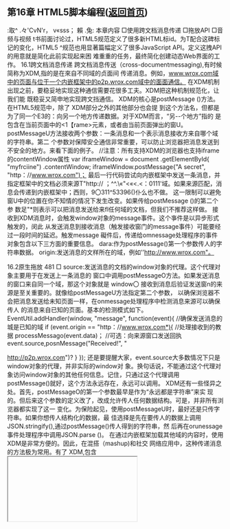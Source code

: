 ##  第16章 HTML5脚本编程([返回首页](https://github.com/qianjilou/javascript3))
:取^
.々'CvN'r，
v«sss；
賴
.兔:
本章内容
□使用跨文档消息传递 □拖放API
□音频与视频
t书前面讨论过，HTML5规范定义了很多新HTML标id。为T配合这碑标记的变化，HTML5 ^规范也用显著篇幅定义了很多JavaScript API。定义这拽API的用意就是简化此前实现起来困 难重重的任务，最终简化创建动态Web界面的工作。
16.1跨文档消息传递
跨文档消息传送（cross-documentmessaging),有时候简称为XDM,指的是在來自不同域的贞面间 传递消息。例如，www.wrox.com域中的页面与位于一个内嵌框架中的p2p.wrox.com域中的面面通信。 在XDM机制出现之前，要稳妥地实现这种通信需要花很多工夫。XDM把这种机制规范化，让我们能
既稳妥又简申地实现跨文挡通信。
XDM的核心是postMessage ()方法。在HTML5规范中，除了 XDM部分之外的其他部分也会提 到这个方法名，但都是为了同一个E3的：向另一个地方传递数据。对于XDM而言，“另--个地方”指的 是包含在当前页面中的<1【rame>元素，或者由当前页面弹出的窗U。
postMessageU方法接收两个参数：一条消息和一个表示消息接收方来自哪个域的字符串。第二 个参数对保障安仝通信非常重要，可以防止浏览器把消息发送到不安全的地方。来看下面的例子。
//注意：所有支持XDM的浏览器也支持iframe的contentWindow属性
var iframeWindow = document .getElementById{ "myfrciine") .contentWindow;
iframeWindow.postMessage{"A secret", "http：//www.wrox.com")；
最后一行代码尝试向内嵌框架中发送一条消息，并指定框架中的文档必须来源T"http:// ；^^.\«"<«<.<：0111'域。如果来源匹配，消息会传递到内嵌框架中；西则，9〇311^53396()仆么也不做。 这一限制可以避免窗U中的位置在你不知情的情况下发生改变。如果传给postMessage ()的第二个参 数足"*则表示可以把消息发送给来fl任何域的文档，但我们不推荐这样做。
接收到XDM消息时，会触发window对象的message事件。这个亊件是以异步形式触发的，闵此 从发送消息到接收消息（触发接收窗门的message事件）可能要经过一段时间的延迟。触发message 礙件后，传递给omnessage处理程序的事件对象包含以下三方面的重要信息。
dara:作为postMessage()第一个参数传人的字符串数据。
origin:发送消息的文样所在的域，例如'’http://www.wrox.com"。

16.2原生拖放 481
□ source:发送消息的文档的window对象的代理。这个代理对象主要用于在发送上一条消息的 窗口中调用postMessageO方法。如果发送消息的窗口来自同一个域，那这个对象就是 window〇
接收到消息后验证发送窗n的来源是至关重要的。就像给postMessageU方法指定第二个参数， 以确保浏览器不会把消息发送给未知页面一样，在onmessage处理程序中检测消息来源可以确保传人 的消息来自已知的页面。基本的检测模式如下。
EventUtil.addHandler(window, "message", function(event){
//确保发送消息的城是已知的域
if (event.origin == "http：//www.wrox.com*){
//处理接收到的教据 processMessago(event.data)；
//可选：向来源窗口发送回执
event.source,posnMessage("Received!", "

http://p2p.wrox.com")?
}
});
还是要提醒大家，event.source大多数情况下只是window对象的代理，并非实际的window对 象。换句话说，不能通过这个代理对象访问window对象的其他任何信息。记住，只通过这个代理调用 postMessage()就好，这个方法永远存在，永远可以调用。
XDM还有一些怪异之处。首先，postMessageO的第一个参数最早是作为“永远都是字符串”来实 现的。但后来这个参数的定义改了，改成允许传人任何数据结构。可是，并非所有浏览器都实现了这一 变化。为保险起见，使用postMessageU时，最好还是只传字符串。如果你想传人结构化的数据，最 佳选择是先在要传人的数据上调用JSON.stringify(),通过postMessage()传人得到的字符串，然 后再在orunessage事件处理程序中调用JSON.parse ()。
在通过内嵌框架加载其他域的内容时，使用XDM是非常方便的。因此，在混搭（mashup)和社交 网络应用中，这种传递消息的方法极为常用。有了 XDM,包含<iframe>的页面可以确保自身不受恶意 内容的侵扰，因为它只通过XDM与嵌人的框架通信。而XDM也可以在来自相同域的页面间使用。
支持 XDM 的浏览器有丨E8+、Firefox3.5+、Safari 4+、Opera、Chrome、iOS 版 Safari 及 Android 版 WebKit。XDM已经作为一个规范独立出来，现在它的名字叫Web Messaging,官方页面是 ht^)：//dev.w3.oiig/htmI5/postnisg/0
16.2原生拖放
最早在网页中引人JavaScript拖放功能的是丨E4。当时，网页中只有两种对象可以拖放：图像和某 些文本。拖动图像时，把鼠标放在图像上，按住鼠标不放就可以拖动它。拖动文本时，要先选中文本， 然后可以像拖动图像--样拖动被选中的文本。在IE4中，唯一有效的放置目标是文本框。到了 IE5,拖 放功能得到扩展，添加了新的事件，而且几乎网页中的任何元素都可以作为放置H标。1E5.5更进一步， 让网页中的任何元素都可以拖放。（丨E6同样也支持这些功能。）HTML5以IE的实例为基础制定拖放 规范。Firefox3.5、88丨^3+和（：111〇11«也根据10'1^5规范实现广原生拖放功能。
说到拖放，最有意思的恐怕就是能够在框架间、窗口间，甚至在应用间拖放网页元素了。浏览器对 拖放的支持为实现这些功能提供了便利。

482 第16幸HTML5脚本编程
16.2.1拖放事件
通过拖放事件，可以控制拖放相关的各个方面。其中最关键的地方在于确定哪里发生了拖放事件， 有些事件是在被拖动的元索上触发的，而冇些事件是在放置目标上触发的。拖动某元素时，将依次触发 下列亊件：
dragstart
drag
dragend
按下鼠标键并开始移动鼠标时，会在被拖放的元素h触发dragstart事件。此时光标变成“不能放” 符号（阒环中有一条反斜线），表示不能把元素放到自己上面。拖动开始时，可以通过ondragstart 事件处理程序来运行JavaScript代码。
触发dragstart事件后，随即会触发dr3g事件，而且在元素被拖动期间会持续触发该事件。这 个事件与mousemove事件相似，在鼠标移动过程中，mousemove事件也会持续发生。当拖动停止时（无 论是把元素放到了有效的放置目标，还是放到了无效的放置目标上），会触发dragend事件。
上述三个事件的H标都是被拖动的元索。默认情况下，浏览器不会在拖动期间改变被拖动元素的外 观，但你可以自己修改。不过，大多数浏览器会为正被拖动的元素创建一个半透明的副本，这个副本始 终跟随者光标移动。
当某个元素被拖动到一个有效的放置目标上时，下列事件会依次发生：
dragenter
dragover
dragleave 或 drop
只要有元素被拖动到放置目标上，就会触发dragenter事件（类似于mouseover事件)。紧随其 后的是dmgover事件，而且在被拖动的元素还在放置口标的范围内移动时，就会持续触发该事件。如 果兀素被拖出了放置H标，dragover事件不再发生，但会触发dragleave事件（类似于mouseout 事件)。如果元素被放到了放置目标中，则会触发drop事件而不是dragleave亊件。上述三个事件的 目标都是作为放置目标的元素。
16.2.2自定义放置目标
在拖动元素经过某些无效放置目标时，可以看到一种特殊的光标（圆环中有一条反斜线），表示不 能放置。虽然所有元索都支持放置目标事件，但这些元素默认是不允许放置的。如果拖动元素经过不允 许放罝的元素，无论用户如何操作，都不会发生drop事件。不过，你可以把任何元素变成有效的放置 B标.方法是重写dragenter和dragover事件的默认行为。例如，假设有•-个仍为1'droptarget11 的<div>元素，可以用如下代码将它变成一个放置目标。
var droptarget = document.getElementByld("droptarget")；
EventUtil.addJiandler(droptarget, "dragover", function(event){
EventUtil.proventDefault(event)；
}»;
EventUtil.addHandler(droptarget, "dragenter", function(evcnL){
EventUtil.preventDefault(event);
}>； *

16.2原生拖放 483
以上代码执行后，你就会发现当拖动聍元素移动到放置目标上时，光标变成了允许放置的符号。当 然，释放鼠标也会触发drop事件。
在Firefox 3.5+中，放置事件的默认行为是打开被放到放置目标上的URL。换句话说，如果是把图 像拖放到放置目标上，页面就会转向图像文件；而如果是把文本拖放到放置目标上，则会导致无效URL 错误。因此，为了让Firefox支持正常的拖放，还要取消drop事件的默认行为，阻止它打开URL:
EventUtil.addHandler(droptarget, "drop", function(event){
EventUtil.preventDefault(event);
))；
dataTransf er 对象
只有简单的拖放而没有数据变化是没有什么用的。为了在拖放操作时实现数据交换，m 5引人了 dataTransfer对象，它是事件对象的一个属性，用于从被拖动元素向放置目标传递字符串格式的数据。 因为它是事件对象的属性，所以只能在拖放事件的事件处理程序中访问dataTransfer对象。在事件 处理程序中，可以使用这个对象的属性和方法来完善拖放功能。目前，HTML5规范草案也收人了 dataTransfer 对象0
dataTransfer对象有两个主要方法：getData()和setData()。不难想象，getDataU可以取 得由setDataU保存的值〇 setData()方法的第一个参数，也是getDataO方法唯一的一个参数，是 —个字符串，表示保存的数据类型，取值为-text•或"URL%如下所示：
"设t和接收文本数据
event.dataTransfer.setData{"text", "some text*); ?var text = event.dataTransfer.getData("text*);
//设置和接收URL
event.dataTransfer.setData(*URL", "

http://www.wrox.com/*)； var url = event .dataTransfer .getData( •CJRL")；
IE只定义了 ■ text"和■ URL •两种有效的数据类型，而HTML5则对此加以扩展,允许指定各种MIME 类型。考虑到向后兼容，HTML5也支持-text•和-URL*,但这两种类型会被映射为-text/plain"和 "text/uri-lisfo
实际上，dataTransfer对象可以为每种MIME类型都保存一个值。换句话说，同时在这个对象 中保存一段文本和一个URL不会有任何问题。不过，保存在dataTransfer对象中的数据只能在drop 事件处理程序中读取。如果在ondrop处理程序中没有读到数据，那就是dataTransfer对象已经被
销毁，数据也丢失了。
在拖动文本框中的文本时，浏览器会调用setDataG方法，将拖动的文本以-text•格式保存在 dataTransfer对象中。类似地，在拖放链接或阁像时，会调用setData()方法并保存URL。然后， 在这些元素被拖放到放置目标时，就可以通过getData ()读到这些数据。当然，作为开发人员，你也 可以在dragstart事件处理程序中调用setDataO,手工保存自己要传输的数据，以便将来使用。
将数据保存为文本和保存为URL是有I?(别的。如果将数据保存为文本格式，那么数据不会得到任 何特殊处理。而如果将数据保存为URL,浏览器会将其当成网页中的链接。换句话说，如果你把它放置 到另一个浏览器窗U中，浏览器就会打开该URL。
Firefox在其第5个版本之前不能正确地将-url”和"text•映射为-text/uri-list"和 •text/plain-。但是却能把"Text”（T大写）映射为_text/plain■。为了更好地在跨浏览器的情况

484 第16章HTML5脚本编程
下从dataTransfer对象取得数据，最好在取得URL数据时检测两个值，而在取得文本数据时使用
"Text"〇
var dataTransfer = event.dataTransfer；
//读取URL
var url = dataTransfer.getData("url") I IdataTransfer.getData{"text/uri-list")；
//读取文本
var text = dataTransfer.getData("Text");
DataTransferExampleQl.htm
注意，一定要把短数据类型放在前面，因为IE 10及之前的版本仍然不支持扩展的MIME类型名， 而它们在遇到无法识别的数据类时，会抛出错误。
dropEffeet 与 effectAllowed
利用dataTransfer对象，可不光是能够传输数据，还能通过它来确定被拖动的元素以及作为放 置目标的元素能够接收什么操作。为此，需要访问dataTransfer对象的两个属性：dropEffect和 effectAlXowed〇
其中，通过dropEffect属性可以知道被拖动的元素能够执行哪种放置行为。这个属性有下列4 个可能的值。
不能把拖动的元素放在这里。这是除文本框之外所有元素的默认值。
"move”：应该把拖动的元素移动到放置目标。
‘icopy":应该把拖动的元素复制到放置目标。
表示放置目标会打开拖动的元素（但拖动的元素必须是一个链接，有URL)。
在把元素拖动到放置目标上时，以上每一个值都会导致光标显示为不同的符号。然而，要怎样实现 光标所指示的动作完全取决于你。换句话说，如果你不介人，没有什么会自动地移动、复制，也不会打 开链接。总之，浏览器只能帮你改变光标的样式，而其他的都要靠你自己来实现。要使用dropEffect 属性，必须在ondragenter事件处理程序中针对放置H标来设置它〇
dropEffect属性只有搭配effectAllowed属性才有用。effectAllowed属性表不允许拖动元 素的哪种dropEf feet, effectAllowed属性可能的值如下。
■uninitialized**:没有给被拖动的兀素设置任何放置行为。
”n〇ne«:被拖动的元素不能有任何行为。
口”copy":只允许值为"copy-W dropEffect。
"link”：只允许值为 **1;11^;_的 dropEffect。
"move":只允许值为"move"的 dropEffect。
口 "copyLirxk":允许值为"。。奴”和” link1•的 dropEffect。
口 _copyMove":允许值为的 dropEffect。
Ml_inkMove’：允许值为"link’和_raove"的 dropEffect:。
"all 允许任意 dropEffect。
必须在ondragstart事件处理程序中设置effectAllowed属性。

16.2原生拖放	485
假设你想允许用户把文本框中的文木拖放到一个<div>元素中。首先，必须将dropEffect和 effectAllowed设S为"move"。但是，由T<div>元素的放置事件的默认行为是什么也不做，所以文 本不可能自动移动。重写这个默认行为，就能从文本框中移走文本。然后你就可以自己编写代码将文本 插人到<<3^>中，这样整个拖放操作就完成j*。如果你将dropSffect和effectAllowed的值设置为 «copy",那就不会ft动移走文本框中的文本。
Firefox5及之前的版本在处理effectAllowed属性时有一个问题，即如果你在 代码中设置了这个属性的值，那不一定会触发drop事件。
16.2.5可拖动
默认情况下，图像、链接和文本是可以拖动的，也就是说，不用额外编写代码，用户就可以拖动它 们。文本只有在被选中的情况下•能拖动，而图像和链接在任何时候都可以拖动。
让其他元素可以拖动也是可能的。HTML5为所有HTML元素规定了一个draggable属性，表 示元素是否可以拖动。图像和链接的draggable属性自动被设置成了 true,而其他元索这个域性 的默认值都是false。要想让其他元素可拖动，或者让图像或链接不能拖动，都可以设置这个属性。 例如：
<!--让这个图像不可以拖动-->
<img src="smile.gif" draggable="false" ait=*Smiley face**>
<!--让这个元素可以拖动-->
<div draggable=*'crue">.. .</div>
支持 draggable 屁性的浏览器有 IE 10+、Firefox 4+、Safari 5+和 Chrome。Opera 11.5 及之前的版 本都不支持HTML5的拖放功能。另外，为了让Firefox支持可拖动属性，还必须添加一个ondragstart: 事件处理程序，并在dataTransfer对象中保存一些信息。
在IE9及更早版本中，通过mousedown事件处理程序调用dragDropU能够让 任何元素可拖动。而在Safari 4及之前版本中，必须额外给相应元素设置CSS样式
-khtml-user-drag： element〇
16.2.6其他成员
HTML5规范规定dataTransf er对象还应该包含下列方法和属性。
addElement (eieinent):为拖动操作添加一个元素。添加这个元素只影响数据（即增加作为拖 动源而响应问调的对象）,不会影响拖动操作时页面元素的外观。在写作本书时，只有Firefox 3.5+ 实现了这个方法。
clearDatW format):淸除以特定格式保存的数据。实现这个方法的浏览器有IE、Firef〇ra3.5+、 Chrome 和 Safari 4+。
setDragImage(eiemejjt, x, y>:指定一幅图像，当拖动发生时，显示在光标下方。这个方

486 第16章 HTML5脚本编程	
法接收的三个参数分別是要显示的HTML元索和光标在阁像中的x、jp坐标。其中，HTML元素 可以是一幅阁像，也可以是其他元素。是图像则显示阁像，是其他元索则显示渲染后的元素。 实现这个方法的浏览器有Hrefox 3.5+、Safari 4+和Chrome。
□ types:当前保存的数据类型。这是一个类似数组的集合，以_text”这样的字符串形式保存着 数据类型。实现这个属性的浏览器有IE10+、Firefox3.5+和Chrome。
16.3媒体元素
随着音频和视频在Web上的迅速流行，大多数提供富媒体内容的站点为了保证跨浏览器兼容性， 不得不选择使用Flash。HTML5新增7两个与媒体相关的标签，让开发人员不必依赖任何插件就能在网 页中嵌人跨浏览器的音频和视频内容。这两个标签就是<311(^〇>和0^360>。
这两个标签除了能U；开发人员方便地嵌人媒体文件之外，都提供了用于实现常用功能的JavaScript API,允许为媒体创建自定义的控件。这两个元素的用法如下。
!--嵌入视酱—>
<video src="conference.mpg" id=(,myVideo0>Video player not available.</video>
<!—嵌入音頻—>
<audic src="song.mp3* id="myAudio">Audio player not available.</audio>
使用这两个元素时，至少要在标签中包含SI：C属性，指向要加载的媒体文件。还可以设S width 和height属性以指定视频播放器的大小，而为poster属性指定图像的UR1可以在加载视频内容期间 显示一幅图像。另外，如果标签中有controls属性，则意味着浏览器应该显示UI控件，以便用户直 接操作媒体。位于开始和结束标签之间的任何内容都将作为后备内容，在浏览器不支持这两个媒体元素 的情况下显示。
因为并非所有浏览器都支持所有媒体格式，所以可以指定多个不同的媒体来源。为此，不用在标签 中指定src属性，而是要像卜面这样使用一或多个<s〇UrCe>元素。
!—嵌入视傾—>
<video id= wmyVideo•>
<source src="conference.wetMn" types■video/webm; codecs*'vp8, vorbis'">
<sourcc src="conference.ogv" type-"video/ogg; codecs= rtheora, vorbis'">
<source src="conference.mpg*>
Video player not available.
</video>
<!—在入音頻-->
<audio id=*ntyAudio">
<sourcc src=*song.ogg" typc=•audio/ogg">
<source src«"song.mp3 * type="audio/mpeg">
Audio player not available.
</audio>
关于视频和音频编解码器的内容超出了本书讨论的范围。作者在此只想告诉大家，不同的浏览器支 持不同的编解码器，w此一般来说指定多种格式的媒体来源是必需的。支持这两个媒体元素的浏览器有 IE9+、Firefox 3.5+、Safari 4+、Opera 10.5+、Chrome、iOS 版 Safari 和 Android版 WebKit。

16.3媒体元素 487
16.3.1属性
<vide〇>W<audi〇>元素都提供了完善的JavaScript接门。下表列出了这两个元素共有的属性，通 过这些属性可以知道媒体的当前状态。
其中很多属性也可以直接在<audi〇：^<vide〇>元素中设置。

488 第16章HTML5脚本编程
16.3.2事件
除了大M屈性之外，这两个媒体元索还可以触发很多事件。这些事件监控着不同的M性的变化，这 些变化可能是媒体播放的结果，也可能是用户操作播放器的结果。下表列出了媒体元素相关的事件。
这些事件之所以如此具体，就是为了让开发人员只使用少景HTML和;JavaScript (与创建Flash影 片相比）即可编写出自定义的音频A视频播放器。
16.3.3自定义媒体播放器
使用<audio>^<video>元素的play (>和pause ()方法，可■以手X控制媒体文件的播放。组合使 用属性、事件和这两个方法，很容易创建一个定义的媒体播放器，如K面的例子所示。

16.3媒体元素	489
<div class=*mediaplayer,'>
<div class="video">
<video id="player" src="movie.mov" poster?mymovie.jpg" width="300" height="200">
Video player not available.
</video>
</div>
<div class=*controls">
<input type=*button" vaLue="Play" id=*video~btn">
<span idss"curcime">0</span>/<span id= "duration">0</span> </div>
</div>
VideoPlayerExampleOl .htfn
以上基本的HTML再加上一些JavaScript就可以变成一个简单的视频播放器。以下就是JavaScript 代码。
//取得元索的引用
var player = document.getElementById("player"), btn = docmnent.getElementById{"video-btn"), curtime = document.getElementById("curtime")/ duration = document.getElementById("duration*)；
//更新播放时间
duration.innerHTML = player.duration;
//为按钮添加事件处理程序
EventUtil.addHandler(btn, "click", function(event){ if (player.paused){ player.play(J； btn.value = "Pause*;
} else {
player.pause()； btn.value = "Play"j
}
});
//定时更新当前时间 setlnterval< function{){
curtime.innerHTML = player.currentTime； 250);
VideoPlayerExampleOh him
以上JavaScript代码给按钮添加了一个事件处理程序，单击它能让视频在暂停时播放，在播放时暂 停。通过<vide〇>元素的load事件处理程序，设置了加载完视频后显示播放时间。最后，设置了一个 计时器，以更新当前显示的时间。你可以进一步扩展这个视频播放器，监听更多事件，利用更多属性。 而同样的代码也可以用于<aUdio>元素，以创建自定义的音频播放器。
16.3.4检测编解码器的支持情况
如前所述，并非所有浏览器都支持<vide〇：^<audi〇>.的所有编解码器，而这基本上就意味着你必 须提供多个媒体来源。不过，也有一个JavaScript API能够检测浏览器是否支持某种格式和编解码器。

490 第16章HTML5脚本编程
这两个媒体元索都宥一个canPlayTypeO方法，该方法接收一种格式/编解码器字符审，返冋 "probably"、"maybe"或""（空字符串）。空字符串是假值，W此可以像下面这样在if语句中使用 canPlayiype():
if (audio.canPlayType{"auaio/mpeg")){
//进一步处理
>
[fifwprot>ablyn和"maybe"都楚真值，因此在if语句的条件测试中〇]*以转换成true。
如果给canPlayTypeO传人r一种MIME类则返回值很可能是"maybe"或空字符串。这是W 为媒体文件本身只不过是荇频或视频的一个容器，而真|卜:决定文件能否播放的还是编码的格式。在同时 传人MIME类玴和编解码器的情况下，可能性就会增加，返W的字符串会变成"probably"。下面来看 几个例子。
var audio = document.getElementByldt"audio-player")；
//很可能"maybe"
if (audio.canPlayType{"audio/mpeg")){
//进一步处理
}
// 可能是 * probably __
if (audio.canPlayType{"audio/ogg? codecs-\-vorbisX""))<
//进一步处理
}
注怠，编解码器必须用引号引起来才行。下表列出了已知的已得到支持的音频格式和编解码器。
当然，也可以使用canPlaylYpeO来检测视频格式。F表列出了已知的已得到支持的音频格式和 编解码器。
16.3.5 Audio 类型
<audi〇>元素还有一个原生的JavaScript构造函数Audio,可以在任何时候播放荇频。从同为DOM 元紊的角度肴，Audio与Image很相似，但Audio不用像Image那样必须插人到文档中。只要创建一

16.4历史状态管理 491
个新实例，并传人音频源文件即可。
var audio = new Audio ("sound.r\p3");
EventUtil.addHandler(audio, "canplaythrough", function(event){ audio.play();
)i;
创建新的Audio实例即可开始F载指定的文件。下载完成后，调用play (>就可以播放音频。
在iOS中，调用playu时会弹出一个对话框，得到用户的许可后才能播放声音。如果想在一段音 频播放后再播放另一段咅频，必须在onfinish亊件处理程序中调用play (>方法。
16.4历史状态管理
历史状态管理是现代Web应用开发中的一个难点。在现代Web应用中，用户的每次操作不一定会 打开--•个全新的页面，W此“后退”和“前进”按钮也就失去了作用，导致用户很难在不同状态间切换。 要解决这个问题，首选使用hashchange事件（第13章曾讨论过)。HTML5通过更新history对象为 管理历史状态提供了方便。
通过hashchange事件，可以知道URL的参数什么时候发生丫变化，即什么时候该有所反应。而 通过状态管理AP丨，能够在不加载新页面的情况下改变浏览器的URL。为此，箝要使用 histcry .pushState (>方法，该方法可以接收三个参数：状态对象、新状态的标题和可选的相对URL。 例如：
history.pushState({name："Nicholas">, "Nicholas' page", "nicholas.html");
执行pushStateO方法后，新的状态信息就会被加人历史状态栈，而浏览器地址栏也会变成新的 相对URI^但是，浏览器并不会真的向服务器发送请求，即使状态改变之后査询location.href也会 返冋与地址栏中相同的地址。另外，第二个参数目前还没有浏览器实现，因此完全可以只传人一个空字 符串，或者一个短标题也可以。而第-个参数则应该尽可能提供初始化页面状态所需的各种信息。
因为pushStateO会创建新的历史状态，所以你会发现“后退”按钮也能使用了。按下“后退” 按钮，会触发window对象的popstate事件p。popstate事件的來件对象有一个state M性，这个 属性就包含着当初以第一个参数传递给pushStateU的状态对象。
EventUtil.addHandler(window, "popstate"# function(event){ var state = event.state； if (state) {	//第一个页面加栽时state为空
processState(state)；
}
>)；
得到这个状态对象后，必须把页而甩罝为状态对象屮的数据表示的状态（因为浏览器不会自动为你 做这拽)。记住，浏览器加载的第一个页面没有状态，因此单击“后退"按钮返回浏览器加载的第一个 页面时，event .state 值为 null。
要更新当前状态，n丨以调用repiaceState(>,传人的参数ijpushstate()的前两个参数相同。 调用这个方法不会在历史状态栈中创建新状态，只会重写3前状态。
①popstate事件发生后，亊件对象中的状态对象（event.state)是当前状态。

492 第16章HTML5脚本编程
history.replaceState({name：*Greg"), "Greg's page-);
支持HTML5历史状态管理的浏览器有Firefox 4+、Safari 5+、Opera 11.5+和Chrome。在Safari和 Chrome中，传递给pushState()或replacestate()的状态对象中不能包含DOM兀素。而Firefox 支持在状态对象中包含DOM元素。Opera还支持一个history.state属性，它返回当前状态的状态 对象。
f
 在使用HTML5的状态管理机制时，请确保使用pushState()创造的每一个“假”
URL,在Web服务器上都有一个真的、实际存在的URL与之对应。否则，单击“刷 新”按钮会导致404错误。
16.5小结
HTML5除了定义了新的标记规则，还定义了一些JavaScript API。这些API是为了让开发人员创建 出更好的、能够与桌面应用媲美的用户界面而设计的。本章讨论了如下API。
□跨文挡消息传递API能够让我们在不降低同源策略安全性的前提下，在来自不同域的文档间传 递消息。
□原生拖放功能让我们可以方便地指定某个元素可拖动，并在操作系统要放置时做出响应。还可 以创建自定义的可拖动元素及放置S标。
□新的媒体元素<311虹〇>和^1扣〇>拥有自己的与音频和视频交互的API。并非所有浏览器支持所 有的媒体格式，因此应该使用canPlayType 〇检査浏览器是否支持特定的格式。
□历史状态管理让我们不必卸载当前页面即可修改浏览器的历史状态栈。有了这种机制，用户就 可以通过“后退”和“前进”按钮在页面状态间切换，而这些状态完全由JavaScript进行控制。  
[上一章](https://github.com/qianjilou/javascript3/blob/master/chapter/chapter15.md)&emsp;&emsp;[下一章](https://github.com/qianjilou/javascript3/blob/master/chapter/chapter17.md)